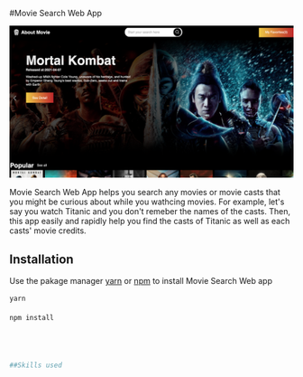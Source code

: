 #Movie Search Web App

![Screenshot1](ProjectScreenshots/screenshot1.png)

Movie Search Web App helps you search any movies or movie casts that you might be curious about while you wathcing movies. For example, let's say you watch Titanic and you don't remeber the names of the casts. Then, this app easily and rapidly help you find the casts of Titanic as well as each casts' movie credits.

## Installation
Use the pakage manager [yarn](https://classic.yarnpkg.com/en/docs/install/#mac-stable) or [npm](https://www.npmjs.com/get-npm) to install Movie Search Web app

```bash
yarn

npm install




##Skills used





